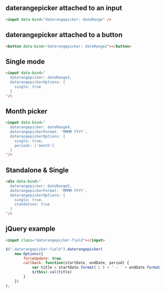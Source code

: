 ## daterangepicker attached to an input

```html
<input data-bind="daterangepicker: dateRange" />
```


## daterangepicker attached to a button

```html
<button data-bind="daterangepicker: dateRange2"></button>
```


## Single mode

```html
<input data-bind="
  daterangepicker: dateRange3,
  daterangepickerOptions: {
    single: true
  }
"/>
```


## Month picker

```html
<input data-bind="
  daterangepicker: dateRange4,
  daterangepickerFormat: 'MMMM YYYY',
  daterangepickerOptions: {
    single: true,
    periods: ['month']
  }
"/>
```


## Standalone & Single

```html
<div data-bind="
  daterangepicker: dateRange5,
  daterangepickerFormat: 'MMMM YYYY',
  daterangepickerOptions: {
    single: true,
    standalone: true
  }
"/>
```


## jQuery example

```html
<input class="daterangepicker-field"></input>
```

```javascript
$(".daterangepicker-field").daterangepicker(
    new Options({
        forceUpdate: true,
        callback: function(startDate, endDate, period) {
            var title = startDate.format('L') + ' – ' + endDate.format('L');
            $(this).val(title)
        }
    })
);
```
